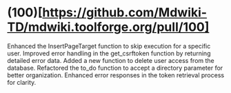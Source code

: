 # (100)[https://github.com/Mdwiki-TD/mdwiki.toolforge.org/pull/100]

Enhanced the InsertPageTarget function to skip execution for a specific user.
Improved error handling in the get_csrftoken function by returning detailed error data.
Added a new function to delete user access from the database.
Refactored the to_do function to accept a directory parameter for better organization.
Enhanced error responses in the token retrieval process for clarity.
